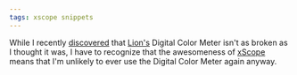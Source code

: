 ```yaml
---
tags: xscope snippets
---
```


While I recently [discovered](/twitter/711) that [Lion's](/wiki/Lion%27s) Digital Color Meter isn't as broken as I thought it was, I have to recognize that the awesomeness of [xScope](/wiki/xScope) means that I'm unlikely to ever use the Digital Color Meter again anyway.
